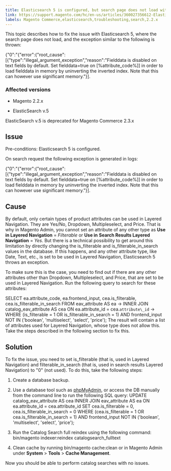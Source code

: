 ```yaml
---
title: Elasticsearch 5 is configured, but search page does not load with "Fielddata is disabled..." error
link: https://support.magento.com/hc/en-us/articles/360027356612-Elasticsearch-5-is-configured-but-search-page-does-not-load-with-Fielddata-is-disabled-error
labels: Magento Commerce,elasticsearch,troubleshooting,search,2.2.x
---
```


This topic describes how to fix the issue with Elasticsearch 5, where the search page does not load, and the exception similar to the following is thrown:

{"0":"{\"error\":{\"root\_cause\":[{\"type\":\"illegal\_argument\_exception\",\"reason\":\"Fielddata is disabled on text fields by default. Set fielddata=true on [%attribute\_code%]] in order to load fielddata in memory by uninverting the inverted index. Note that this can however use significant memory.\"}].
### Affected versions

* Magento 2.2.x 

* ElasticSearch v.5

ElasticSearch v.5 is deprecated for Magento Commerce 2.3.x

## Issue

Pre-conditions: Elasticsearch 5 is configured.

On search request the following exception is generated in logs:

{"0":"{\"error\":{\"root\_cause\":[{\"type\":\"illegal\_argument\_exception\",\"reason\":\"Fielddata is disabled on text fields by default. Set fielddata=true on [%attribute\_code%]] in order to load fielddata in memory by uninverting the inverted index. Note that this can however use significant memory.\"}].
## Cause

By default, only certain types of product attributes can be used in Layered Navigation. They are Yes/No, Dropdown, Multipleselect, and Price. That is why in Magento Admin, you cannot set an attribute of any other type as **Use in Layered Navigation** = *Filterable* or **Use in** **Search Results Layered Navigation** = *Yes*. But there is a technical possibility to get around this limitation by directly changing the is\_filterable and is\_filterable\_in\_search values in the database. If this happens, and any other attribute type, like Date, Text, etc., is set to be used in Layered Navigation, Elasticsearch 5 throws an exception.

To make sure this is the case, you need to find out if there are any other attributes other than Dropdown, Multipleselect, and Price, that are set to be used in Layered Navigation. Run the following query to search for these attributes:

SELECT ea.attribute\_code, ea.frontend\_input, cea.is\_filterable, cea.is\_filterable\_in\_search FROM eav\_attribute AS ea
 -> INNER JOIN catalog\_eav\_attribute AS cea ON ea.attribute\_id = cea.`attribute\_id`
 -> WHERE (is\_filterable = 1 OR is\_filterable\_in\_search = 1) AND frontend\_input NOT IN ('boolean', 'multiselect', 'select', 'price');
The result will contain a list of attributes used for Layered Navigation, whose type does not allow this. Take the steps described in the following section to fix this.

## Solution

To fix the issue, you need to set is\_filterable (that is, used in Layered Navigation) and filterable\_in\_search (that is, used in search results Layered Navigation) to "0" (not used). To do this, take the following steps:

1. Create a database backup.

1. Use a database tool such as [phpMyAdmin](https://devdocs.magento.com/guides/v2.2/install-gde/prereq/optional.html#install-optional-phpmyadmin), or access the DB manually from the command line to run the following SQL query:
UPDATE catalog\_eav\_attribute AS cea
 INNER JOIN eav\_attribute AS ea
 ON ea.attribute\_id = cea.attribute\_id
SET cea.is\_filterable = 0, cea.is\_filterable\_in\_search = 0
WHERE (cea.is\_filterable = 1 OR cea.is\_filterable\_in\_search = 1) 
 AND frontend\_input NOT IN ('boolean', 'multiselect', 'select', 'price');

1. Run the Catalog Search full reindex using the following command:
bin/magento indexer:reindex catalogsearch\_fulltext

1. Clean cache by running bin/magento cache:clean or in Magento Admin under **System** > **Tools** > **Cache Management**.

Now you should be able to perform catalog searches with no issues.

